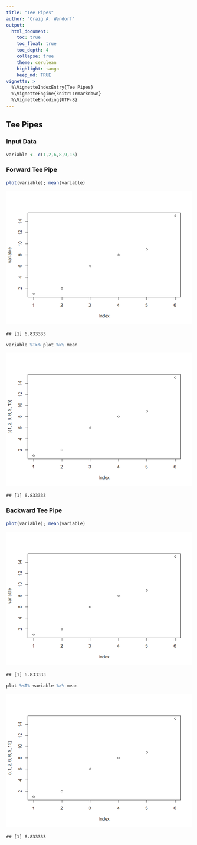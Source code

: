 ```yaml
---
title: "Tee Pipes"
author: "Craig A. Wendorf"
output:
  html_document:
    toc: true
    toc_float: true
    toc_depth: 4
    collapse: true
    theme: cerulean
    highlight: tango
    keep_md: TRUE
vignette: >
  %\VignetteIndexEntry{Tee Pipes}
  %\VignetteEngine{knitr::rmarkdown}
  %\VignetteEncoding{UTF-8}
---
```






## Tee Pipes

### Input Data


```r
variable <- c(1,2,6,8,9,15)
```

### Forward Tee Pipe


```r
plot(variable); mean(variable)
```

![](figures/Forward-Tee-Plot-1.png)<!-- -->

```
## [1] 6.833333
```

```r
variable %T>% plot %>% mean
```

![](figures/Forward-Tee-Plot-2.png)<!-- -->

```
## [1] 6.833333
```

### Backward Tee Pipe


```r
plot(variable); mean(variable)
```

![](figures/Backward-Tee-Plot-1.png)<!-- -->

```
## [1] 6.833333
```

```r
plot %<T% variable %>% mean
```

![](figures/Backward-Tee-Plot-2.png)<!-- -->

```
## [1] 6.833333
```
